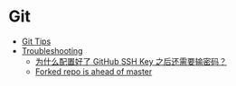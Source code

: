 # Git

- [Git Tips](/dev/git/git-tips.md)
- [Troubleshooting](/dev/git/troubleshooting/index.md)
  - [为什么配置好了 GitHub SSH Key 之后还需要输密码？](/dev/git/troubleshooting/password-need-github-ssh-key.md)
  - [Forked repo is ahead of master](/dev/git/troubleshooting/forked-repo-is-ahead-of-master.md)
